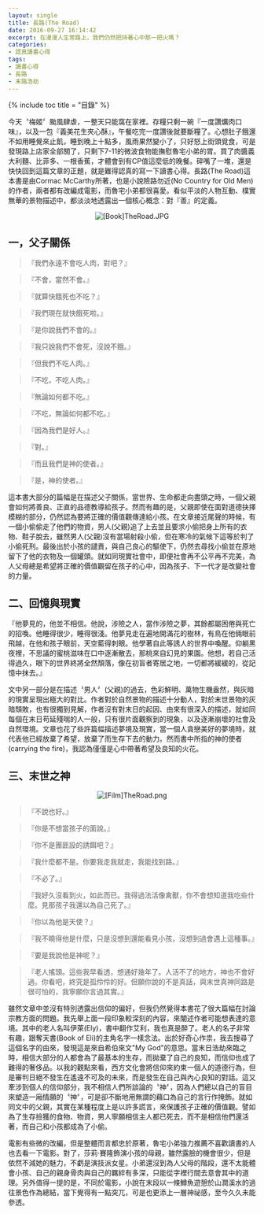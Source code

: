 ```yaml
---
layout: single
title: 長路(The Road)
date: 2016-09-27 16:14:42
excerpt: 在漫漫人生常路上，我們仍然把持著心中那一把火嗎？
categories:
- 認真讀書心得
tags:
- 讀書心得
- 長路
- 末路浩劫
---
```


{% include toc title = "目錄" %}

今天〝梅姬〞颱風肆虐，一整天只能窩在家裡。存糧只剩一碗『一度讚爌肉口味』，以及一包『義美花生夾心酥』，午餐吃完一度讚後就要斷糧了。心想肚子餓還不如用睡覺來止飢，睡到晚上十點多，風雨果然變小了，只好怒上街頭覓食，可是發現路上店家全部關了，只剩下7-11的微波食物能撫慰魯宅小弟的胃。買了肉醬義大利麵、比菲多、一根香蕉，才體會到有CP值這麼低的晚餐。碎嘴了一堆，還是快快回到這篇文章的正題，就是難得認真的寫一下讀書心得。長路(The Road)這本書是由Cormac McCarthy所著，也是小說險路勿近(No Country for Old Men)的作者，兩者都有改編成電影，而魯宅小弟都很喜愛。看似平淡的人物互動、樸實無華的景物描述中，都淡淡地透露出一個核心概念：對『善』的定義。

<p style="text-align:center"><img alt="[Book]TheRoad.JPG" src="https://pic.pimg.tw/kwbuster/1475069999-2895383194_n.jpg?v=1475070006" title="[Book]TheRoad.JPG"></p>

## 一，父子關係
>『我們永遠不會吃人肉，對吧？』

>『不會，當然不會。』

>『就算快餓死也不吃？』

>『我們現在就快餓死啦。』

>『是你說我們不會的。』

>『我只說我們不會死，沒說不餓。』

>『但我們不吃人肉。』

>『不吃，不吃人肉。』

>『無論如何都不吃。』

>『不吃，無論如何都不吃。』

>『因為我們是好人。』

>『對。』

>『而且我們是神的使者。』

>『是，神的使者。』

這本書大部分的篇幅是在描述父子關係，當世界、生命都走向盡頭之時，一個父親會如何將善良、正直的品德教導給孩子。然而有趣的是，父親即使在面對道德抉擇模糊的部分，仍然認為要將正確的價值觀傳達給小孩。在文章接近尾聲的時候，有一個小偷偷走了他們的物資，男人(父親)追了上去並且要求小偷把身上所有的衣物、鞋子脫去，雖然男人(父親)沒有當場射殺小偷，但在寒冷的氣候下這等於判了小偷死刑。最後出於小孩的譴責，與自己良心的驅使下，仍然去尋找小偷並在原地留下了他的衣物及一個罐頭。就如同現實社會中，即便社會再不公平再不完美，為人父母總是希望將正確的價值觀留在孩子的心中，因為孩子、下一代才是改變社會的力量。

## 二、回憶與現實
『他夢見的，他並不相信。他說，涉險之人，當作涉險之夢，其餘都屬困倦與死亡的招喚。他睡得很少，睡得很淺。他夢見走在遍地開滿花的樹林，有鳥在他倆眼前飛越，在他和孩子眼前，天空藍得刺眼。他學著自此等誘人的世界中喚醒。仰躺黑夜裡，不思議的蜜桃滋味在口中逐漸散去，那桃來自幻見的果園。他想，若自己活得過久，眼下的世界終將全然頹落，像在初盲者寄居之地，一切都將緩緩的，從記憶中抹去。』

文中另一部分是在描述〝男人〞(父親)的過去，色彩鮮明、萬物生機盎然，與灰暗的現實呈現出極大的對比。作者對於自然景物的描述十分動人，對於末世景物的灰暗頹敗，也有很獨到見解，作者沒有對末日的起因、由來有很深入的描述，就如同每個在末日苟延殘喘的人一般，只有很片面觀察到的現象，以及逐漸崩壞的社會及自然環境。文章也花了些許篇幅描述夢境及現實，當一個人貪戀美好的夢境時，就代表他已經放棄了希望，放棄了而生存下去的動力。然而書中所指的神的使者(carrying the fire)，我認為僅僅是心中帶著希望及良知的火花。


## 三、末世之神
<p style="text-align:center"><img alt="[Film]TheRoad.png" src="https://pic.pimg.tw/kwbuster/1475070606-3146844854_n.png?v=1475070610" title="[Film]TheRoad.png"></p>

>『不說也好。』

>『你是不想當孩子的面說。』

>『你不是團匪設的誘餌吧？』

>『我什麼都不是。你要我走我就走，我能找到路。』

>『不必了。』

>『我好久沒看到火，如此而已。我得過法活像禽獸，你不會想知道我吃些什麼。見那孩子我還以為自己死了。』

>『你以為他是天使？』

>『我不曉得他是什麼，只是沒想到還能看見小孩，沒想到過會遇上這種事。』

>『要是我說他是神呢？』

>『老人搖頭。這些我早看透，想通好幾年了。人活不了的地方，神也不會好過。你看吧，終究是孤伶伶的好。但願你說的不是真話，與末世真神同路是很可怕的，我寧願你言過其實。』

雖然文章中並沒有特別透露出信仰的偏好，但我仍然覺得本書花了很大篇幅在討論宗教方面的問題。我先舉上面一段印象較深刻的內容，來闡述作者可能想表達的意境。其中的老人名叫伊萊(Ely)，書中翻作艾利，我也真是醉了。老人的名子非常有趣，跟奪天書(Book of Eli)的主角名字一樣念法。出於好奇心作祟，我去搜尋了這個名字的由來，發現這是來自希伯來文"My God"的意思。當末日浩劫來臨之時，相信大部分的人都會為了最基本的生存，而拋棄了自己的良知，而信仰也成了難得的奢侈品。以我的觀點來看，西方文化會將信仰來約束一個人的道德行為，但是審判日絕不發生在遙遠不可及的未來，而是發生在自己與內心良知的對話。這又牽涉到個人的信仰部分，我不相信人們所談論的〝神〞，因為人們總以自己的盲目來塑造一廂情願的〝神〞，可是卻不斷地用無謂的藉口為自己的言行作掩飾。就如同文中的父親，其實在某種程度上是以許多謊言，來保護孩子正確的價值觀。譬如為了生存撿獲的食物、物資，男人寧願相信主人都已死去，而不是相信他們還活著，而自己和小孩都成為了小偷。

電影有些微的改編，但是整體而言都忠於原著，魯宅小弟強力推薦不喜歡讀書的人也去看一下電影。對了，莎莉·賽隆飾演小孩的母親，雖然露臉的機會很少，但是依然不減她的魅力，不虧是演技派女星。小弟還沒到為人父母的階段，還不太能體會小孩、自己的親身骨肉與自己的羈絆有多深，只能從字裡行間去意會其中的道理。另外值得一提的是，不同於電影，小說在末段以一條鱒魚遊憩於山澗溪水的過往景色作為總結，當下覺得有一點突兀，可是也更添上一層神祕感，至今久久未能參透。
